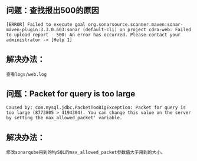
## 问题：查找报出500的原因

    [ERROR] Failed to execute goal org.sonarsource.scanner.maven:sonar-maven-plugin:3.3.0.603:sonar (default-cli) on project cdra-web: Failed to upload report - 500: An error has occurred. Please contact your administrator -> [Help 1]

## 解决办法：

    查看logs/web.log

## 问题：Packet for query is too large

    Caused by: com.mysql.jdbc.PacketTooBigException: Packet for query is too large (8773805 > 4194304). You can change this value on the server by setting the max_allowed_packet' variable.

## 解决办法：

    修改sonarqube用到的MySQL的max_allowed_packet参数值大于用到的大小。


